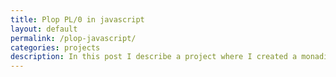```yaml
---
title: Plop PL/0 in javascript
layout: default
permalink: /plop-javascript/
categories: projects
description: In this post I describe a project where I created a monadic cellular automaton library in haskell. I'll showcase why the library is viable and how to use it to make a cellular automaton.
---
```

